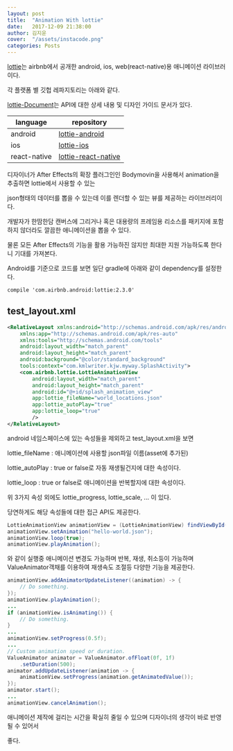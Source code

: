 ```yaml
---
layout: post
title:  "Animation With lottie"
date:   2017-12-09 21:38:00
author: 김지운
cover:  "/assets/instacode.png"
categories: Posts
---
```


[lottie][lottie]는 airbnb에서 공개한 android, ios, web(react-native)용 애니메이션 라이브러이다.

각 플랫폼 별 깃헙 레파지토리는 아래와 같다.

[lottie-Document][lottie-Document]는 API에 대한 상세 내용 및 디자인 가이드 문서가 있다.

|language|repository|
|---|---|
|android|[lottie-android][lottie-android]|
|ios|[lottie-ios][lottie-ios]|
|react-native|[lottie-react-native][lottie-react-native]|

디자이너가 After Effects의 확장 플러그인인 Bodymovin을 사용해서 animation을 추출하면 lottie에서 사용할 수 있는

json형태의 데이터를 뽑을 수 있는데 이를 렌더할 수 있는 뷰를 제공하는 라이브러리이다.

개발자가 한땀한담 캔버스에 그리거나 혹은 대용량의 프레임용 리소스를 패키지에 포함하지 않더라도 깔끔한 애니메이션을
뽑을 수 있다.

물론 모든 After Effects의 기능을 활용 가능하진 않지만 최대한 지원 가능하도록 한다니 기대를 가져본다.

Android를 기준으로 코드를 보면 일단 gradle에 아래와 같이 dependency를 설정한다.

```
compile 'com.airbnb.android:lottie:2.3.0'
```

## test_layout.xml
```xml
<RelativeLayout xmlns:android="http://schemas.android.com/apk/res/android"
    xmlns:app="http://schemas.android.com/apk/res-auto"
    xmlns:tools="http://schemas.android.com/tools"
    android:layout_width="match_parent"
    android:layout_height="match_parent"
    android:background="@color/standard_background"
    tools:context="com.kmlwriter.kjw.myway.SplashActivity">
    <com.airbnb.lottie.LottieAnimationView
        android:layout_width="match_parent"
        android:layout_height="match_parent"
        android:id="@+id/splash_animation_view"
        app:lottie_fileName="world_locations.json"
        app:lottie_autoPlay="true"
        app:lottie_loop="true"
        />
</RelativeLayout>
```

android 네임스페이스에 있는 속성들을 제외하고 test_layout.xml을 보면

lottie_fileName : 애니메이션에 사용할 json파일 이름(asset에 추가된)

lottie_autoPlay : true or false로 자동 재생될건지에 대한 속성이다.

lottie_loop : true or false로 애니메이션을 반복할지에 대한 속성이다.

위 3가지 속성 외에도 lottie_progress, lottie_scale, ... 이 있다.

당연하게도 해당 속성들에 대한 접근 API도 제공한다.

```java
LottieAnimationView animationView = (LottieAnimationView) findViewById(R.id.splash_animation_view);
animationView.setAnimation("hello-world.json");
animationView.loop(true);
animationView.playAnimation();
```
와 같이 실행중 애니메이션 변경도 가능하며 반복, 재생, 취소등이 가능하며 ValueAnimator객채를 이용하여 재생속도 조절등 다양한 기능을 제공한다.

```java
animationView.addAnimatorUpdateListener((animation) -> {
    // Do something.
});
animationView.playAnimation();
...
if (animationView.isAnimating()) {
    // Do something.
}
...
animationView.setProgress(0.5f);
...
// Custom animation speed or duration.
ValueAnimator animator = ValueAnimator.ofFloat(0f, 1f)
    .setDuration(500);
animator.addUpdateListener(animation -> {
    animationView.setProgress(animation.getAnimatedValue());
});
animator.start();
...
animationView.cancelAnimation();
```

애니메이션 제작에 걸리는 시간을 확실히 줄일 수 있으며 디자이너의 생각이 바로 반영될 수 있어서

좋다.

[lottie-Document]:http://airbnb.io/lottie/
[lottie-react-native]:https://github.com/airbnb/lottie-react-native
[lottie-ios]:https://github.com/airbnb/lottie-ios
[lottie-android]:https://github.com/airbnb/lottie-android
[lottie]:https://airbnb.design/lottie/
